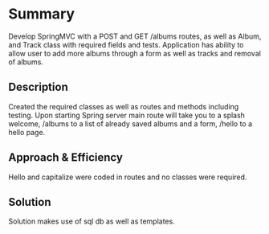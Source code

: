 # Summary
Develop SpringMVC with a POST and GET /albums routes, as well as Album, and Track class with required fields and tests.
Application has ability to allow user to add more albums through a form as well as tracks and removal of albums.

## Description
Created the required classes as well as routes and methods including testing.
Upon starting Spring server main route will take you to a splash welcome, /albums to a list of already saved albums and a form, /hello to a hello page.

## Approach & Efficiency
Hello and capitalize were coded in routes and no classes were required.

## Solution
Solution makes use of sql db as well as templates.
